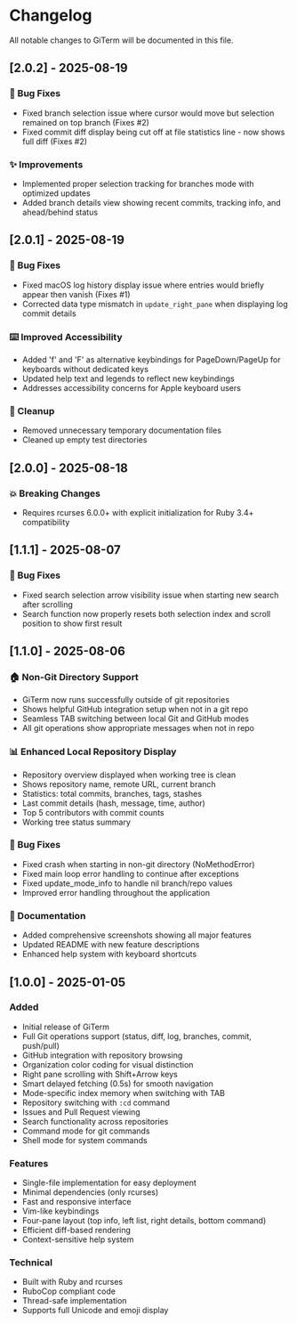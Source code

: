 # Changelog

All notable changes to GiTerm will be documented in this file.

## [2.0.2] - 2025-08-19

### 🐛 Bug Fixes
- Fixed branch selection issue where cursor would move but selection remained on top branch (Fixes #2)
- Fixed commit diff display being cut off at file statistics line - now shows full diff (Fixes #2)

### ✨ Improvements
- Implemented proper selection tracking for branches mode with optimized updates
- Added branch details view showing recent commits, tracking info, and ahead/behind status

## [2.0.1] - 2025-08-19

### 🐛 Bug Fixes
- Fixed macOS log history display issue where entries would briefly appear then vanish (Fixes #1)
- Corrected data type mismatch in `update_right_pane` when displaying log commit details

### ⌨️ Improved Accessibility
- Added 'f' and 'F' as alternative keybindings for PageDown/PageUp for keyboards without dedicated keys
- Updated help text and legends to reflect new keybindings
- Addresses accessibility concerns for Apple keyboard users

### 🧹 Cleanup
- Removed unnecessary temporary documentation files
- Cleaned up empty test directories

## [2.0.0] - 2025-08-18

### 💥 Breaking Changes
- Requires rcurses 6.0.0+ with explicit initialization for Ruby 3.4+ compatibility

## [1.1.1] - 2025-08-07

### 🐛 Bug Fixes
- Fixed search selection arrow visibility issue when starting new search after scrolling
- Search function now properly resets both selection index and scroll position to show first result

## [1.1.0] - 2025-08-06

### 🏠 Non-Git Directory Support
- GiTerm now runs successfully outside of git repositories
- Shows helpful GitHub integration setup when not in a git repo
- Seamless TAB switching between local Git and GitHub modes
- All git operations show appropriate messages when not in repo

### 📊 Enhanced Local Repository Display
- Repository overview displayed when working tree is clean
- Shows repository name, remote URL, current branch
- Statistics: total commits, branches, tags, stashes
- Last commit details (hash, message, time, author)
- Top 5 contributors with commit counts
- Working tree status summary

### 🔧 Bug Fixes
- Fixed crash when starting in non-git directory (NoMethodError)
- Fixed main loop error handling to continue after exceptions
- Fixed update_mode_info to handle nil branch/repo values
- Improved error handling throughout the application

### 📸 Documentation
- Added comprehensive screenshots showing all major features
- Updated README with new feature descriptions
- Enhanced help system with keyboard shortcuts

## [1.0.0] - 2025-01-05

### Added
- Initial release of GiTerm
- Full Git operations support (status, diff, log, branches, commit, push/pull)
- GitHub integration with repository browsing
- Organization color coding for visual distinction
- Right pane scrolling with Shift+Arrow keys
- Smart delayed fetching (0.5s) for smooth navigation
- Mode-specific index memory when switching with TAB
- Repository switching with `:cd` command
- Issues and Pull Request viewing
- Search functionality across repositories
- Command mode for git commands
- Shell mode for system commands

### Features
- Single-file implementation for easy deployment
- Minimal dependencies (only rcurses)
- Fast and responsive interface
- Vim-like keybindings
- Four-pane layout (top info, left list, right details, bottom command)
- Efficient diff-based rendering
- Context-sensitive help system

### Technical
- Built with Ruby and rcurses
- RuboCop compliant code
- Thread-safe implementation
- Supports full Unicode and emoji display